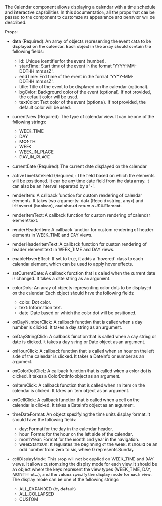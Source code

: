 The Calendar component allows displaying a calendar with a time schedule and interactive capabilities. In this documentation, all the props that can be passed to the component to customize its appearance and behavior will be described.

Props:

- data (Required): An array of objects representing the event data to be displayed on the calendar. Each object in the array should contain the following fields:
  - id: Unique identifier for the event (number).
  - startTime: Start time of the event in the format 'YYYY-MM-DDTHH:mm:ssZ'.
  - endTime: End time of the event in the format 'YYYY-MM-DDTHH:mm:ssZ'.
  - title: Title of the event to be displayed on the calendar (optional).
  - bgColor: Background color of the event (optional). If not provided, the default color will be used.
  - textColor: Text color of the event (optional). If not provided, the default color will be used.

- currentView (Required): The type of calendar view. It can be one of the following strings:
  - WEEK_TIME
  - DAY
  - MONTH
  - WEEK
  - WEEK_IN_PLACE
  - DAY_IN_PLACE

- currentDate (Required): The current date displayed on the calendar.

- activeTimeDateField (Required): The field based on which the elements will be positioned. It can be any time date field from the data array. It can also be an interval separated by a '-'.

- renderItem: A callback function for custom rendering of calendar elements. It takes two arguments: data (Record<string, any>) and isHovered (boolean), and should return a JSX.Element.

- renderItemText: A callback function for custom rendering of calendar element text.

- renderHeaderItem: A callback function for custom rendering of header elements in WEEK_TIME and DAY views.

- renderHeaderItemText: A callback function for custom rendering of header element text in WEEK_TIME and DAY views.

- enableHoverEffect: If set to true, it adds a 'hovered' class to each calendar element, which can be used to apply hover effects.

- setCurrentDate: A callback function that is called when the current date is changed. It takes a date string as an argument.

- colorDots: An array of objects representing color dots to be displayed on the calendar. Each object should have the following fields:
  - color: Dot color.
  - text: Information text.
  - date: Date based on which the color dot will be positioned.

- onDayNumberClick: A callback function that is called when a day number is clicked. It takes a day string as an argument.

- onDayStringClick: A callback function that is called when a day string or date is clicked. It takes a day string or Date object as an argument.

- onHourClick: A callback function that is called when an hour on the left side of the calendar is clicked. It takes a DateInfo or number as an argument.

- onColorDotClick: A callback function that is called when a color dot is clicked. It takes a ColorDotInfo object as an argument.

- onItemClick: A callback function that is called when an item on the calendar is clicked. It takes an item object as an argument.

- onCellClick: A callback function that is called when a cell on the calendar is clicked. It takes a DateInfo object as an argument.

- timeDateFormat: An object specifying the time units display format. It should have the following fields:
  - day: Format for the day in the calendar header.
  - hour: Format for the hour on the left side of the calendar.
  - monthYear: Format for the month and year in the navigation.
  - weekStartsOn: It regulates the beginning of the week. It should be an odd number from zero to six, where 0 represents Sunday.

- cellDisplayMode: This prop will not be applied on WEEK_TIME and DAY views. It allows customizing the display mode for each view. It should be an object where the keys represent the view types (WEEK_TIME, DAY, MONTH, etc.), and the values specify the display mode for each view. The display mode can be one of the following strings:
  - ALL_EXPANDED (by default)
  - ALL_COLLAPSED
  - CUSTOM
